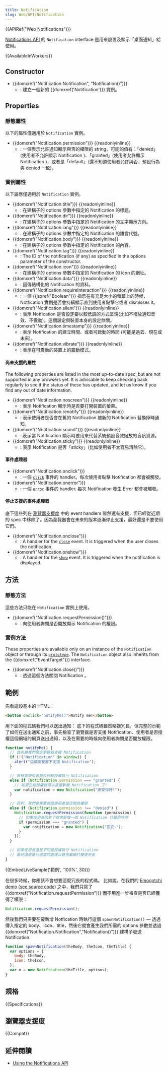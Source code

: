 ```yaml
---
title: Notification
slug: Web/API/Notification
---
```


{{APIRef("Web Notifications")}}

[Notifications API](/zh-TW/docs/Web/API/Notifications_API) 的 `Notification` interface 是用來設置及顯示「桌面通知」給使用。

{{AvailableInWorkers}}

## Constructor

- {{domxref("Notification.Notification", "Notification()")}}
  - : 建立一個新的 {{domxref('Notification')}} 實例。

## Properties

### 靜態屬性

以下的屬性僅適用於 `Notification` 實例。

- {{domxref("Notification.permission")}} {{readonlyinline}}
  - : 一個表示允許通知顯示與否的權限的 string。可能的值有：「denied」(使用者不允許顯示 Notification )、「granted」(使用者允許顯示 Notification )，或者是「default」(還不知道使用者允許與否，預設行為與 denied 一致)。

### 實例屬性

以下屬應僅適用於 `Notification` 實例。

- {{domxref("Notification.title")}} {{readonlyinline}}
  - : 在建構子的 options 參數中指定的 Notification 的標題。
- {{domxref("Notification.dir")}} {{readonlyinline}}
  - : 在建構子的 options 參數中指定的 Notification 的文字顯示方向。
- {{domxref("Notification.lang")}} {{readonlyinline}}
  - : 在建構子的 options 參數中指定的 Notification 的語言代號。
- {{domxref("Notification.body")}} {{readonlyinline}}
  - : 在建構子的 options 參數中指定的 Notification 的內容。
- {{domxref("Notification.tag")}} {{readonlyinline}}
  - : The ID of the notification (if any) as specified in the options parameter of the constructor.
- {{domxref("Notification.icon")}} {{readonlyinline}}
  - : 在建構子的 options 參數中指定的 Notification 的 icon 的網址。
- {{domxref("Notification.data")}} {{readonlyinline}}
  - : 回傳結構化的 Notification 的資料。
- {{domxref("Notification.requireInteraction")}} {{readonlyinline}}
  - : 一個 {{jsxref("Boolean")}} 指示在有充足大小的螢幕上的時候，Notfication 實例是否會持續顯示直到使用者點擊它或者 dismisses it。
- {{domxref("Notification.silent")}} {{readonlyinline}}
  - : 表示 Notfication 是否設定要以較低調的方式呈現(比如不撥放通知音效、不震動)。這個設定與裝置本身的設定無關。
- {{domxref("Notification.timestamp")}} {{readonlyinline}}
  - : 表示 Notification 的建立時間、或者可啟動的時間 (可能是過去、現在或未來)。
- {{domxref("Notification.vibrate")}} {{readonlyinline}}
  - : 表示在可震動的裝置上的震動模式。

#### 尚未支援的屬性

The following properties are listed in the most up-to-date spec, but are not supported in any browsers yet. It is advisable to keep checking back regularly to see if the status of these has updated, and let us know if you find any out of date information.

- {{domxref("Notification.noscreen")}} {{readonlyinline}}
  - : 表示 Notification 顯示時是否要打開裝置的螢幕。
- {{domxref("Notification.renotify")}} {{readonlyinline}}
  - : 表示使用者是否會在舊的 Notification 被新的 Notification 替換掉時通知。
- {{domxref("Notification.sound")}} {{readonlyinline}}
  - : 表示當 Notification 顯示時要用來代替系統預設音效撥放的音訊資源。
- {{domxref("Notification.sticky")}} {{readonlyinline}}
  - : 表示 Notification 是否「sticky」(比如使用者不太容易清除它)。

#### 事件處理器

- {{domxref("Notification.onclick")}}
  - : 一個 [`click`](/zh-TW/docs/Web/API/Element/click_event) 事件的 handler。每次使用者點擊 Notification 都會被觸發。
- {{domxref("Notification.onerror")}}
  - : 一個 [`error`](/zh-TW/docs/Web/API/Element/error_event) 事件的 handler. 每次 Notification 發生 Error 都會被觸發。

#### 停止支援的事件處理器

底下這些列在 [瀏覽器支援度](#瀏覽器支援度) 中的 event handlers 雖然還有支援，但已經從近期的 spec 中移除了。因為瀏覽器會在未來的版本逐漸停止支援，最好還是不要使用它們。

- {{domxref("Notification.onclose")}}
  - : A handler for the [`close`](/zh-TW/docs/Web/API/Notification/close) event. It is triggered when the user closes the notification.
- {{domxref("Notification.onshow")}}
  - : A handler for the [`show`](/zh-TW/docs/Web/API/Element/show_event) event. It is triggered when the notification is displayed.

## 方法

### 靜態方法

這些方法只能在 `Notification` 實例上使用。

- {{domxref("Notification.requestPermission()")}}
  - : 向使用者詢問是否開放顯示 Notification 的權限。

### 實例方法

These properties are available only on an instance of the `Notification` object or through its [`prototype`](/zh-TW/docs/Web/JavaScript/Guide/Inheritance_and_the_prototype_chain). The `Notification` object also inherits from the {{domxref("EventTarget")}} interface.

- {{domxref("Notification.close()")}}
  - : 透過這個方法關閉 Notification 。

## 範例

先看這段基本的 HTML：

```html
<button onclick="notifyMe()">Notify me!</button>
```

用下面的程式碼我們可以送出通知： 底下的程式碼雖然略嫌冗長，但完整的示範了如何在送出通知之前，事先檢查了瀏覽器是否支援 Notification、使用者是否授權這個網域的網頁送出通知，以及在需要的時候向使用者詢問是否開放權限。

```js
function notifyMe() {
  // 首先讓我們確定瀏覽器支援 Notification
  if (!("Notification" in window)) {
    alert("這個瀏覽器不支援 Notification");
  }

  // 再檢查使用者是否已經授權執行 Notification
  else if (Notification.permission === "granted") {
    // 如果已經授權就可以直接新增 Notification 了!
    var notification = new Notification("安安你好!");
  }

  // 否則，我們會需要詢問使用者是否開放權限
  else if (Notification.permission !== "denied") {
    Notification.requestPermission(function (permission) {
      // 如果使用者同意了就來新增一個 Notification 打聲招呼吧
      if (permission === "granted") {
        var notification = new Notification("安安~");
      }
    });
  }

  // 如果使用者還是不同意授權執行 Notification
  // 最好還是進行適當的處理以避免繼續打擾使用者
}
```

{{EmbedLiveSample('範例', '100%', 30)}}

在很多時候，你應該不會想要這麼冗長的程式碼。 比如說，在我們的 [Emogotchi demo](http://mdn.github.io/emogotchi/) ([see source code](https://github.com/mdn/emogotchi)) 之中，我們只寫了 {{domxref("Notification.requestPermission")}} 而不用進一步檢查是否已經獲得了權限：

```js
Notification.requestPermission();
```

然後我們只需要在要新增 Notfication 時執行這個 `spawnNotification()` — 透過傳入指定的 body、icon、title，然後它就會產生我們所需的 options 參數並透過 {{domxref("Notification.Notification","Notification()")}} 建構子發送 Notification.

```js
function spawnNotification(theBody, theIcon, theTitle) {
  var options = {
    body: theBody,
    icon: theIcon,
  };
  var n = new Notification(theTitle, options);
}
```

## 規格

{{Specifications}}

## 瀏覽器支援度

{{Compat}}

## 延伸閱讀

- [Using the Notifications API](/zh-TW/docs/Web/API/Notifications_API/Using_the_Notifications_API)
